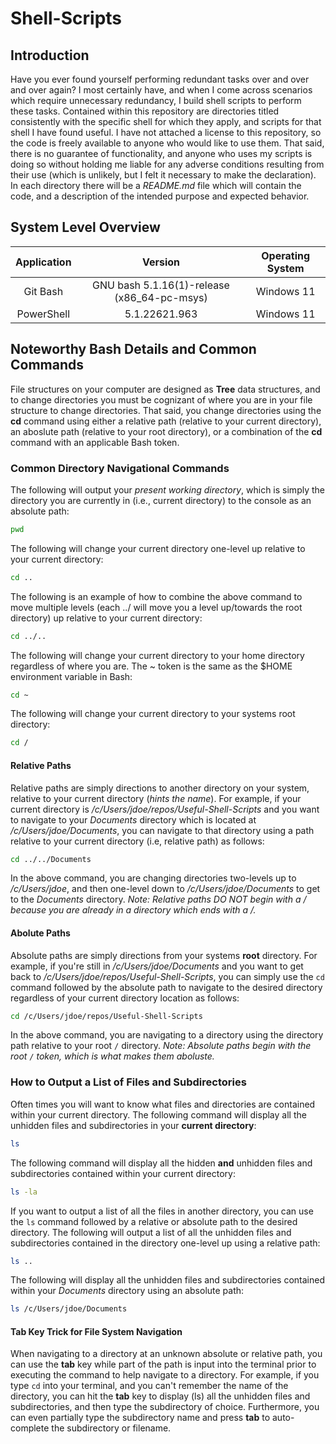 # Shell-Scripts

## Introduction

Have you ever found yourself performing redundant tasks over and over and over again? I most certainly have, and when I come across scenarios which require unnecessary redundancy, I build shell scripts to perform these tasks. Contained within this repository are directories titled consistently with the specific shell for which they apply, and scripts for that shell I have found useful. I have not attached a license to this repository, so the code is freely available to anyone who would like to use them. That said, there is no guarantee of functionality, and anyone who uses my scripts is doing so without holding me liable for any adverse conditions resulting from their use (which is unlikely, but I felt it necessary to make the declaration). In each directory there will be a *README.md* file which will contain the code, and a description of the intended purpose and expected behavior.

## System Level Overview

| Application | Version | Operating System |
| :---: | :---: | :---: |
| Git Bash | GNU bash 5.1.16(1)-release (x86_64-pc-msys) | Windows 11 |
| PowerShell | 5.1.22621.963 | Windows 11 |

## Noteworthy Bash Details and Common Commands

File structures on your computer are designed as **Tree** data structures, and to change directories you must be cognizant of where you are in your file structure to change directories. That said, you change directories using the **cd** command using either a relative path (relative to your current directory), an aboslute path (relative to your root directory), or a combination of the **cd** command with an applicable Bash token.

### Common Directory Navigational Commands

The following will output your *present working directory*, which is simply the directory you are currently in (i.e., current directory) to the console as an absolute path:

```bash
pwd
```

The following will change your current directory one-level up relative to your current directory:

```bash
cd ..
```

The following is an example of how to combine the above command to move multiple levels (each ../ will move you a level up/towards the root directory) up relative to your current directory:

```bash
cd ../..
```

The following will change your current directory to your home directory regardless of where you are. The ~ token is the same as the $HOME environment variable in Bash:

```bash
cd ~
```

The following will change your current directory to your systems root directory:

```bash
cd /
```

#### Relative Paths

Relative paths are simply directions to another directory on your system, relative to your current directory (*hints the name*). For example, if your current directory is */c/Users/jdoe/repos/Useful-Shell-Scripts* and you want to navigate to your *Documents* directory which is located at */c/Users/jdoe/Documents*, you can navigate to that directory using a path relative to your current directory (i.e, relative path) as follows:

```bash
cd ../../Documents
```

In the above command, you are changing directories two-levels up to */c/Users/jdoe*, and then one-level down to */c/Users/jdoe/Documents* to get to the *Documents* directory. *Note: Relative paths DO NOT begin with a / because you are already in a directory which ends with a /.*

#### Abolute Paths

Absolute paths are simply directions from your systems **root** directory. For example, if you're still in */c/Users/jdoe/Documents* and you want to get back to */c/Users/jdoe/repos/Useful-Shell-Scripts*, you can simply use the `cd` command followed by the absolute path to navigate to the desired directory regardless of your current directory location as follows:

```bash
cd /c/Users/jdoe/repos/Useful-Shell-Scripts
```

In the above command, you are navigating to a directory using the directory path relative to your root `/` directory. *Note: Absolute paths begin with the root `/` token, which is what makes them aboluste.*

### How to Output a List of Files and Subdirectories

Often times you will want to know what files and directories are contained within your current directory. The following command will display all the unhidden files and subdirectories in your **current directory**:

```bash
ls
```

The following command will display all the hidden **and** unhidden files and subdirectories contained within your current directory:

```bash
ls -la
```

If you want to output a list of all the files in another directory, you can use the `ls` command followed by a relative or absolute path to the desired directory. The following will output a list of all the unhidden files and subdirectories contained in the directory one-level up using a relative path:

```bash
ls ..
```

The following will display all the unhidden files and subdirectories contained within your *Documents* directory using an absolute path:

```bash
ls /c/Users/jdoe/Documents
```

#### Tab Key Trick for File System Navigation

When navigating to a directory at an unknown absolute or relative path, you can use the **tab** key while part of the path is input into the terminal prior to executing the command to help navigate to a directory. For example, if you type `cd` into your terminal, and you can't remember the name of the directory, you can hit the **tab** key to display (ls) all the unhidden files and subdirectories, and then type the subdirectory of choice. Furthermore, you can even partially type the subdirectory name and press **tab** to auto-complete the subdirectory or filename.
